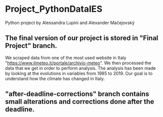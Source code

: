 # Project_PythonDataIES
Python project by Alessandra Lupini and Alexander Mačejovský

## The final version of our project is stored in "Final Project" branch.

We scraped data from one of the most used website in Italy "https://www.ilmeteo.it/portale/archivio-meteo". We then processed the data that we get in order to perform analysis. The analysis has been made by looking at the evolutions in variables from 1985 to 2019. Our goal is to understand how the climate has changed in Italy.

## "after-deadline-corrections"  branch contains small alterations and corrections done after the deadline.

